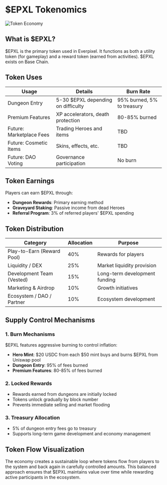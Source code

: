 # $EPXL Tokenomics

![Token Economy](https://placeholder.com/wp-content/uploads/2018/10/placeholder.png)

## What is $EPXL?

$EPXL is the primary token used in Everpixel. It functions as both a utility token (for gameplay) and a reward token (earned from activities). $EPXL exists on Base Chain.

## Token Uses

| Usage | Details | Burn Rate |
|-------|---------|-----------|
| Dungeon Entry | 5-30 $EPXL depending on difficulty | 95% burned, 5% to treasury |
| Premium Features | XP accelerators, death protection | 80-85% burned |
| Future: Marketplace Fees | Trading Heroes and items | TBD |
| Future: Cosmetic Items | Skins, effects, etc. | TBD |
| Future: DAO Voting | Governance participation | No burn |

## Token Earnings

Players can earn $EPXL through:
- **Dungeon Rewards**: Primary earning method
- **Graveyard Staking**: Passive income from dead Heroes
- **Referral Program**: 3% of referred players' $EPXL spending

## Token Distribution

| Category | Allocation | Purpose |
|----------|------------|---------|
| Play-to-Earn (Reward Pool) | 40% | Rewards for players |
| Liquidity / DEX | 25% | Market liquidity provision |
| Development Team (Vested) | 15% | Long-term development funding |
| Marketing & Airdrop | 10% | Growth initiatives |
| Ecosystem / DAO / Partner | 10% | Ecosystem development |

## Supply Control Mechanisms

### 1. Burn Mechanisms

$EPXL features aggressive burning to control inflation:
- **Hero Mint**: $20 USDC from each $50 mint buys and burns $EPXL from Uniswap pool
- **Dungeon Entry**: 95% of fees burned
- **Premium Features**: 80-85% of fees burned

### 2. Locked Rewards

- Rewards earned from dungeons are initially locked
- Tokens unlock gradually by block number
- Prevents immediate selling and market flooding

### 3. Treasury Allocation

- 5% of dungeon entry fees go to treasury
- Supports long-term game development and economy management

## Token Flow Visualization

The economy creates a sustainable loop where tokens flow from players to the system and back again in carefully controlled amounts. This balanced approach ensures that $EPXL maintains value over time while rewarding active participants in the ecosystem.